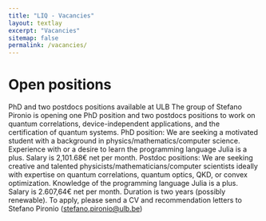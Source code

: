```yaml
---
title: "LIQ - Vacancies"
layout: textlay
excerpt: "Vacancies"
sitemap: false
permalink: /vacancies/
---
```


# Open positions

PhD and two postdocs positions available at ULB
The group of Stefano Pironio is opening one PhD position and two postdocs positions to work on quantum correlations, device-independent applications, and the certification of quantum systems.
PhD position: We are seeking a motivated student with a background in physics/mathematics/computer science. Experience with or a desire to learn the programming language Julia is a plus. 
Salary is 2,101.68€ net per month.
Postdoc positions: We are seeking creative and talented physicists/mathematicians/computer scientists ideally with expertise on quantum correlations, quantum optics, QKD, or convex optimization. Knowledge of the programming language Julia is a plus. 
Salary is 2.607,64€ net per month. Duration is two years (possibly renewable).
To apply, please send a CV and recommendation letters to Stefano Pironio (stefano.pironio@ulb.be)

